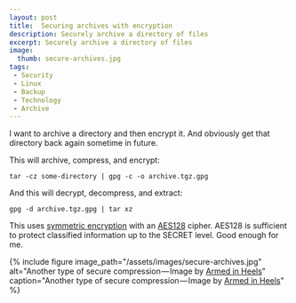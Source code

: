 ```yaml
---
layout: post
title:  Securing archives with encryption
description: Securely archive a directory of files
excerpt: Securely archive a directory of files
image:
  thumb: secure-archives.jpg
tags:
 - Security
 - Linux
 - Backup
 - Technology
 - Archive
---
```


I want to archive a directory and then encrypt it. And obviously get that directory back again sometime in future.

This will archive, compress, and encrypt:

```
tar -cz some-directory | gpg -c -o archive.tgz.gpg
```

And this will decrypt, decompress, and extract:

```
gpg -d archive.tgz.gpg | tar xz
```

This uses [symmetric encryption](https://en.wikipedia.org/wiki/Symmetric-key_algorithm) with an [AES128](https://en.wikipedia.org/wiki/Advanced_Encryption_Standard) cipher. AES128 is sufficient to protect classified information up to the SECRET level. Good enough for me.

{% 
include figure 
image_path="/assets/images/secure-archives.jpg"
alt="Another type of secure compression — Image by [Armed in Heels](https://medium.com/r/?url=http%3A%2F%2Fwww.armedinheels.com%2Fundertech-undercover-women39s-ultimate-compression-shorts-p-1705.html%3FCDpath%3D3)"
caption="Another type of secure compression — Image by [Armed in Heels](https://medium.com/r/?url=http%3A%2F%2Fwww.armedinheels.com%2Fundertech-undercover-women39s-ultimate-compression-shorts-p-1705.html%3FCDpath%3D3)"
%}
